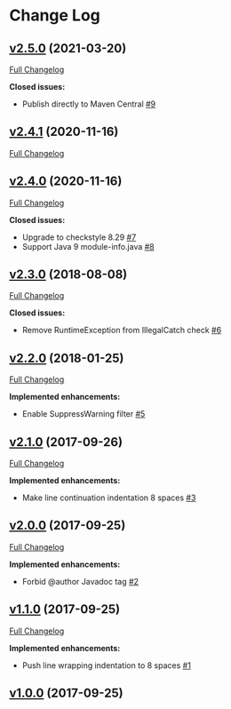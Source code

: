 # Change Log

## [v2.5.0](https://bintray.com/joffrey-bion/maven/checkstyle-config/2.5.0) (2021-03-20)
[Full Changelog](https://github.com/joffrey-bion/checkstyle-config/compare/v2.4.1...v2.5.0)

**Closed issues:**

- Publish directly to Maven Central [\#9](https://github.com/joffrey-bion/checkstyle-config/issues/9)

## [v2.4.1](https://bintray.com/joffrey-bion/maven/checkstyle-config/2.4.1) (2020-11-16)
[Full Changelog](https://github.com/joffrey-bion/checkstyle-config/compare/v2.4.0...v2.4.1)


## [v2.4.0](https://bintray.com/joffrey-bion/maven/checkstyle-config/2.4.0) (2020-11-16)
[Full Changelog](https://github.com/joffrey-bion/checkstyle-config/compare/v2.3.0...v2.4.0)

**Closed issues:**

- Upgrade to checkstyle 8.29 [\#7](https://github.com/joffrey-bion/checkstyle-config/issues/7)
- Support Java 9 module\-info.java [\#8](https://github.com/joffrey-bion/checkstyle-config/issues/8)

## [v2.3.0](https://bintray.com/joffrey-bion/maven/checkstyle-config/2.3.0) (2018-08-08)
[Full Changelog](https://github.com/joffrey-bion/checkstyle-config/compare/v2.2.0...v2.3.0)

**Closed issues:**

- Remove RuntimeException from IllegalCatch check [\#6](https://github.com/joffrey-bion/checkstyle-config/issues/6)

## [v2.2.0](https://bintray.com/joffrey-bion/maven/checkstyle-config/2.2.0) (2018-01-25)
[Full Changelog](https://github.com/joffrey-bion/checkstyle-config/compare/v2.1.0...v2.2.0)

**Implemented enhancements:**

- Enable SuppressWarning filter [\#5](https://github.com/joffrey-bion/checkstyle-config/issues/5)

## [v2.1.0](https://bintray.com/joffrey-bion/maven/checkstyle-config/2.1.0) (2017-09-26)
[Full Changelog](https://github.com/joffrey-bion/checkstyle-config/compare/v2.0.0...v2.1.0)

**Implemented enhancements:**

- Make line continuation indentation 8 spaces [\#3](https://github.com/joffrey-bion/checkstyle-config/issues/3)

## [v2.0.0](https://bintray.com/joffrey-bion/maven/checkstyle-config/2.0.0) (2017-09-25)
[Full Changelog](https://github.com/joffrey-bion/checkstyle-config/compare/v1.1.0...v2.0.0)

**Implemented enhancements:**

- Forbid @author Javadoc tag [\#2](https://github.com/joffrey-bion/checkstyle-config/issues/2)

## [v1.1.0](https://bintray.com/joffrey-bion/maven/checkstyle-config/1.1.0) (2017-09-25)
[Full Changelog](https://github.com/joffrey-bion/checkstyle-config/compare/v1.0.0...v1.1.0)

**Implemented enhancements:**

- Push line wrapping indentation to 8 spaces [\#1](https://github.com/joffrey-bion/checkstyle-config/issues/1)

## [v1.0.0](https://bintray.com/joffrey-bion/maven/checkstyle-config/1.0.0) (2017-09-25)


